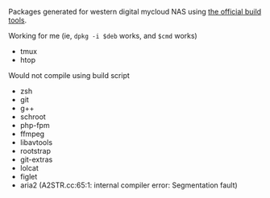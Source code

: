 Packages generated for western digital mycloud NAS using [the official build tools](http://support.wdc.com/product/download.asp?groupid=904&sid=233&lang=en).

Working for me (ie, `dpkg -i $deb` works, and `$cmd` works)
- tmux
- htop

Would not compile using build script
- zsh
- git
- g++
- schroot
- php-fpm
- ffmpeg
- libavtools
- rootstrap
- git-extras
- lolcat
- figlet
- aria2 (A2STR.cc:65:1: internal compiler error: Segmentation fault)

